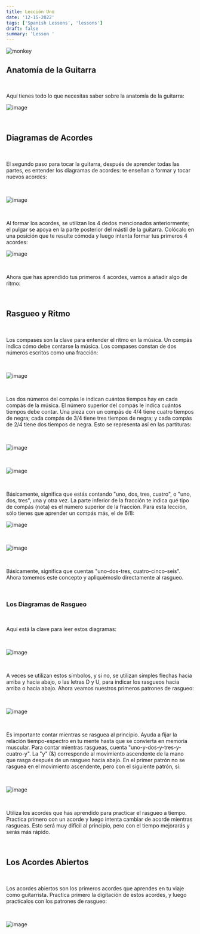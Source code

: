 ```yaml
---
title: Lección Uno
date: '12-15-2022'
tags: ['Spanish Lessons', 'lessons']
draft: false
summary: 'Lesson '
---
```


![monkey](/static/images/monkey-music.jpg)

## Anatomía de la Guitarra

<br />

Aquí tienes todo lo que necesitas saber sobre la anatomía de la guitarra:

![image](/static/images/anatomy.png)

<br />

## Diagramas de Acordes

<br />

El segundo paso para tocar la guitarra, después de aprender todas las partes, es entender los diagramas de acordes: te enseñan a formar y tocar nuevos acordes:

<br />

![image](/static/images/diagram.png)

<br />

Al formar los acordes, se utilizan los 4 dedos mencionados anteriormente; el pulgar se apoya en la parte posterior del mástil de la guitarra. Colócalo en una posición que te resulte cómoda y luego intenta formar tus primeros 4 acordes:

![image](/static/images/chords1.png)

<br />

Ahora que has aprendido tus primeros 4 acordes, vamos a añadir algo de ritmo:

<br />

## Rasgueo y Ritmo

<br />

Los compases son la clave para entender el ritmo en la música. Un compás indica cómo debe contarse la música. Los compases constan de dos números escritos como una fracción:

<br />

![image](/static/images/rhythm.png)

<br />

Los dos números del compás le indican cuántos tiempos hay en cada compás de la música. El número superior del compás le indica cuántos tiempos debe contar. Una pieza con un compás de 4/4 tiene cuatro tiempos de negra; cada compás de 3/4 tiene tres tiempos de negra; y cada compás de 2/4 tiene dos tiempos de negra. Esto se representa así en las partituras:


<br />

![image](/static/images/time1.png)

<br />

![image](/static/images/time2.png)

<br />

Básicamente, significa que estás contando "uno, dos, tres, cuatro", o "uno, dos, tres", una y otra vez. La parte inferior de la fracción te indica qué tipo de compás (nota) es el número superior de la fracción. Para esta lección, sólo tienes que aprender un compás más, el de 6/8:

![image](/static/images/time1.png)

<br />

![image](/static/images/time3.png)

<br />

Básicamente, significa que cuentas "uno-dos-tres, cuatro-cinco-seis". Ahora tomemos este concepto y apliquémoslo directamente al rasgueo.


<br />

### Los Diagramas de Rasgueo


<br />

Aquí está la clave para leer estos diagramas:

<br />

![image](/static/images/strum1.png)

<br />

A veces se utilizan estos símbolos, y si no, se utilizan simples flechas hacia arriba y hacia abajo, o las letras D y U, para indicar los rasgueos hacia arriba o hacia abajo. Ahora veamos nuestros primeros patrones de rasgueo:

<br />

![image](/static/images/strum2.png)

<br />

Es importante contar mientras se rasguea al principio. Ayuda a fijar la relación tiempo-espectro en tu mente hasta que se convierta en memoria muscular. Para contar mientras rasgueas, cuenta "uno-y-dos-y-tres-y-cuatro-y". La "y" (&) corresponde al movimiento ascendente de la mano que rasga después de un rasgueo hacia abajo. En el primer patrón no se rasguea en el movimiento ascendente, pero con el siguiente patrón, sí:

<br />

![image](/static/images/strum3.png)

<br />

Utiliza los acordes que has aprendido para practicar el rasgueo a tiempo. Practica primero con un acorde y luego intenta cambiar de acorde mientras rasgueas. Esto será muy difícil al principio, pero con el tiempo mejorarás y serás más rápido.


<br />

## Los Acordes Abiertos

<br />

Los acordes abiertos son los primeros acordes que aprendes en tu viaje como guitarrista. Practica primero la digitación de estos acordes, y luego practícalos con los patrones de rasgueo:

<br />

![image](/static/images/chords2.png)
